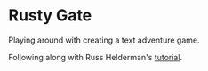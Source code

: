 # Rusty Gate

Playing around with creating a text adventure game.

Following along with Russ Helderman's [tutorial](https://helderman.github.io/htpataic/htpataic01.html).

